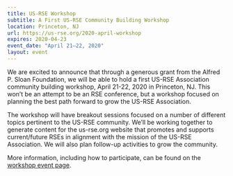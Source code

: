 ```yaml
---
title: US-RSE Workshop
subtitle: A First US-RSE Community Building Workshop
location: Princeton, NJ
url: https://us-rse.org/2020-april-workshop
expires: 2020-04-23
event_date: "April 21–22, 2020"
layout: event
---
```



We are excited to announce that through a generous grant from the
Alfred P. Sloan Foundation, we will be able to hold a first US-RSE
Association community building workshop, April 21-22, 2020 in
Princeton, NJ. This won’t be an attempt to be an RSE conference, but a
workshop focused on planning the best path forward to grow the US-RSE
Association.

The workshop will have breakout sessions focused on a number of
different topics pertinent to the US-RSE community. We’ll be working
together to generate content for the us-rse.org website that promotes
and supports current/future RSEs in alignment with the mission of the
US-RSE Association. We will also plan follow-up activities to grow the
community.

More information, including how to participate, can be found on the
[workshop event page](https://us-rse.org/2020-april-workshop).